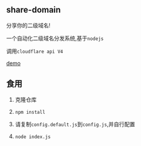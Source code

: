 ## share-domain

分享你的二级域名!

一个自动化二级域名分发系统,基于`nodejs`

调用`cloudflare api V4`

[demo](https://kksk.best)

## 食用

1. 克隆仓库

2. `npm install`

3. 请复制`config.default.js`到`config.js`,并自行配置
   
4. `node index.js`